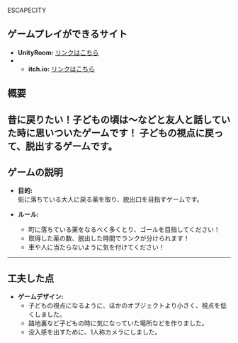ESCAPECITY

## ゲームプレイができるサイト
- **UnityRoom:** [リンクはこちら](https://unityroom.com/games/escape_city)
- - **itch.io:** [リンクはこちら](https://yotya.itch.io/escapecity)

## 概要
昔に戻りたい！子どもの頃は～などと友人と話していた時に思いついたゲームです！
子どもの視点に戻って、脱出するゲームです。
---

## ゲームの説明
- **目的:**  
  街に落ちている大人に戻る薬を取り、脱出口を目指すゲームです。  

- **ルール:**  
  - 町に落ちている薬をなるべく多くとり、ゴールを目指してください！
  - 取得した薬の数、脱出した時間でランクが分けられます！
  - 車や人に当たらないように気を付けてください！

---

## 工夫した点
- **ゲームデザイン:**  
  - 子どもの視点になるように、ほかのオブジェクトより小さく、視点を低くしました。
  - 路地裏など子どもの時に気になっていた場所などを作りました。
  - 没入感を出すために、1人称カメラにしました。
